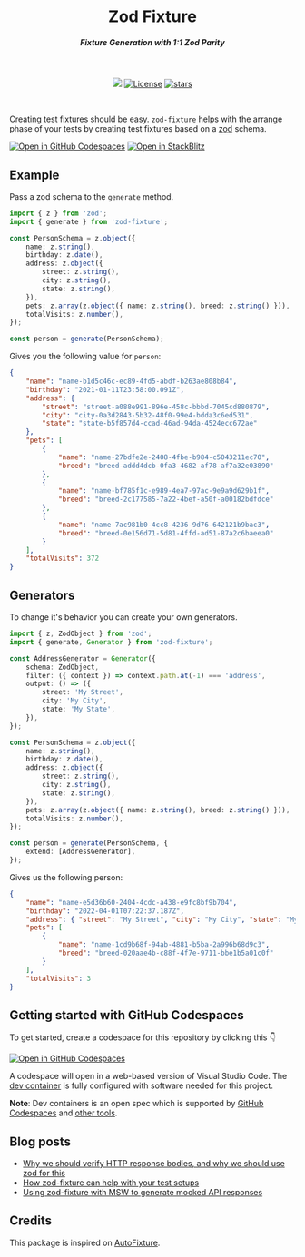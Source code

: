 <h1 align="center">Zod Fixture</h1>
<h5 align="center">Fixture Generation with 1:1 Zod Parity</h5>
<br>
<p align="center">
	<img src="https://github.com/timdeschryver/zod-fixture/actions/workflows/ci.yaml/badge.svg?branch=beta">
	<a href="https://opensource.org/licenses/MIT" rel="nofollow"><img src="https://img.shields.io/github/license/timdeschryver/zod-fixture" alt="License"></a>
	<a href="https://www.npmjs.com/package/zod-fixture" rel="nofollow"><img src="https://img.shields.io/github/stars/timdeschryver/zod-fixture" alt="stars"></a>
</p>
<br>

Creating test fixtures should be easy.
`zod-fixture` helps with the arrange phase of your tests by creating test fixtures based on a [zod](https://github.com/colinhacks/zod) schema.

[![Open in GitHub Codespaces](https://github.com/codespaces/badge.svg)](https://github.com/codespaces/new?hide_repo_select=true&ref=main&repo=515959275)
[![Open in StackBlitz](https://developer.stackblitz.com/img/open_in_stackblitz.svg)](https://stackblitz.com/edit/vitejs-vite-4nsv9h?file=src/preview.ts)

## Example

Pass a zod schema to the `generate` method.

```ts
import { z } from 'zod';
import { generate } from 'zod-fixture';

const PersonSchema = z.object({
	name: z.string(),
	birthday: z.date(),
	address: z.object({
		street: z.string(),
		city: z.string(),
		state: z.string(),
	}),
	pets: z.array(z.object({ name: z.string(), breed: z.string() })),
	totalVisits: z.number(),
});

const person = generate(PersonSchema);
```

Gives you the following value for `person`:

```json
{
	"name": "name-b1d5c46c-ec89-4fd5-abdf-b263ae808b84",
	"birthday": "2021-01-11T23:58:00.091Z",
	"address": {
		"street": "street-a088e991-896e-458c-bbbd-7045cd880879",
		"city": "city-0a3d2843-5b32-48f0-99e4-bdda3c6ed531",
		"state": "state-b5f857d4-ccad-46ad-94da-4524ecc672ae"
	},
	"pets": [
		{
			"name": "name-27bdfe2e-2408-4fbe-b984-c5043211ec70",
			"breed": "breed-addd4dcb-0fa3-4682-af78-af7a32e03890"
		},
		{
			"name": "name-bf785f1c-e989-4ea7-97ac-9e9a9d629b1f",
			"breed": "breed-2c177585-7a22-4bef-a50f-a00182bdfdce"
		},
		{
			"name": "name-7ac981b0-4cc8-4236-9d76-642121b9bac3",
			"breed": "breed-0e156d71-5d81-4ffd-ad51-87a2c6baeea0"
		}
	],
	"totalVisits": 372
}
```

## Generators

To change it's behavior you can create your own generators.

```ts
import { z, ZodObject } from 'zod';
import { generate, Generator } from 'zod-fixture';

const AddressGenerator = Generator({
	schema: ZodObject,
	filter: ({ context }) => context.path.at(-1) === 'address',
	output: () => ({
		street: 'My Street',
		city: 'My City',
		state: 'My State',
	}),
});

const PersonSchema = z.object({
	name: z.string(),
	birthday: z.date(),
	address: z.object({
		street: z.string(),
		city: z.string(),
		state: z.string(),
	}),
	pets: z.array(z.object({ name: z.string(), breed: z.string() })),
	totalVisits: z.number(),
});

const person = generate(PersonSchema, {
	extend: [AddressGenerator],
});
```

Gives us the following person:

```json
{
	"name": "name-e5d36b60-2404-4cdc-a438-e9fc8bf9b704",
	"birthday": "2022-04-01T07:22:37.187Z",
	"address": { "street": "My Street", "city": "My City", "state": "My State" },
	"pets": [
		{
			"name": "name-1cd9b68f-94ab-4881-b5ba-2a996b68d9c3",
			"breed": "breed-020aae4b-c88f-4f7e-9711-bbe1b5a01c0f"
		}
	],
	"totalVisits": 3
}
```

## Getting started with GitHub Codespaces

To get started, create a codespace for this repository by clicking this 👇

[![Open in GitHub Codespaces](https://github.com/codespaces/badge.svg)](https://github.com/codespaces/new?hide_repo_select=true&ref=main&repo=515959275)

A codespace will open in a web-based version of Visual Studio Code. The [dev container](.devcontainer/devcontainer.json) is fully configured with software needed for this project.

**Note**: Dev containers is an open spec which is supported by [GitHub Codespaces](https://github.com/codespaces) and [other tools](https://containers.dev/supporting).

## Blog posts

- [Why we should verify HTTP response bodies, and why we should use zod for this](https://timdeschryver.dev/blog/why-we-should-verify-http-response-bodies-and-why-we-should-use-zod-for-this)
- [How zod-fixture can help with your test setups](https://timdeschryver.dev/blog/how-zod-fixture-can-help-with-your-test-setups)
- [Using zod-fixture with MSW to generate mocked API responses](https://timdeschryver.dev/blog/using-zod-fixture-with-msw-to-generate-mocked-api-responses)

## Credits

This package is inspired on [AutoFixture](https://github.com/AutoFixture/AutoFixture).
